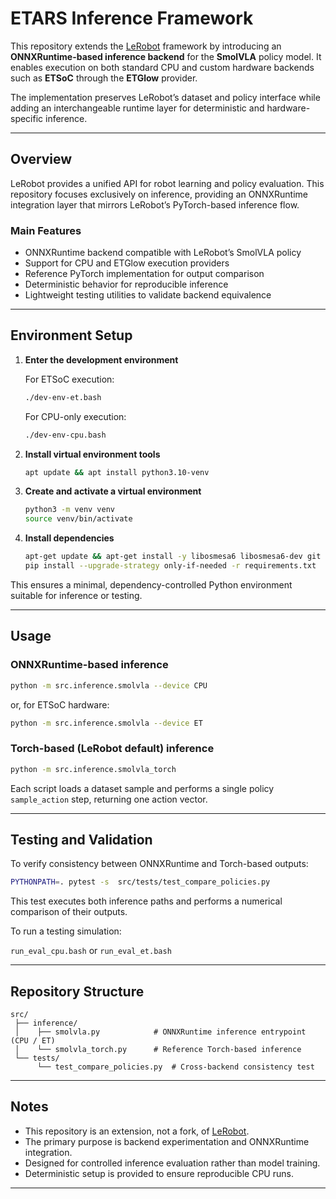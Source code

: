 # ETARS Inference Framework

This repository extends the [LeRobot](https://github.com/huggingface/lerobot) framework by introducing an **ONNXRuntime-based inference backend** for the **SmolVLA** policy model.
It enables execution on both standard CPU and custom hardware backends such as **ETSoC** through the **ETGlow** provider.

The implementation preserves LeRobot’s dataset and policy interface while adding an interchangeable runtime layer for deterministic and hardware-specific inference.

---

## Overview

LeRobot provides a unified API for robot learning and policy evaluation.
This repository focuses exclusively on inference, providing an ONNXRuntime integration layer that mirrors LeRobot’s PyTorch-based inference flow.

### Main Features

* ONNXRuntime backend compatible with LeRobot’s SmolVLA policy
* Support for CPU and ETGlow execution providers
* Reference PyTorch implementation for output comparison
* Deterministic behavior for reproducible inference
* Lightweight testing utilities to validate backend equivalence

---

## Environment Setup

1. **Enter the development environment**

   For ETSoC execution:

   ```bash
   ./dev-env-et.bash
   ```

   For CPU-only execution:

   ```bash
   ./dev-env-cpu.bash
   ```

2. **Install virtual environment tools**

   ```bash
   apt update && apt install python3.10-venv
   ```

3. **Create and activate a virtual environment**

   ```bash
   python3 -m venv venv
   source venv/bin/activate
   ```

4. **Install dependencies**

   ```bash
   apt-get update && apt-get install -y libosmesa6 libosmesa6-dev git cmake libglib2.0-0
   pip install --upgrade-strategy only-if-needed -r requirements.txt
   ```

This ensures a minimal, dependency-controlled Python environment suitable for inference or testing.

---

## Usage

### ONNXRuntime-based inference

```bash
python -m src.inference.smolvla --device CPU
```

or, for ETSoC hardware:

```bash
python -m src.inference.smolvla --device ET
```

### Torch-based (LeRobot default) inference

```bash
python -m src.inference.smolvla_torch
```

Each script loads a dataset sample and performs a single policy `sample_action` step, returning one action vector.

---

## Testing and Validation

To verify consistency between ONNXRuntime and Torch-based outputs:

```bash
PYTHONPATH=. pytest -s  src/tests/test_compare_policies.py
```

This test executes both inference paths and performs a numerical comparison of their outputs.

To run a testing simulation:

`run_eval_cpu.bash` or `run_eval_et.bash`

---

## Repository Structure

```
src/
 ├── inference/
 │    ├── smolvla.py            # ONNXRuntime inference entrypoint (CPU / ET)
 │    └── smolvla_torch.py      # Reference Torch-based inference
 └── tests/
      └── test_compare_policies.py  # Cross-backend consistency test
```

---

## Notes

* This repository is an extension, not a fork, of [LeRobot](https://github.com/huggingface/lerobot).
* The primary purpose is backend experimentation and ONNXRuntime integration.
* Designed for controlled inference evaluation rather than model training.
* Deterministic setup is provided to ensure reproducible CPU runs.

---